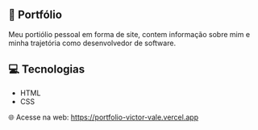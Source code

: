 ## 📄 Portfólio

Meu portiólio pessoal em forma de site, contem informação sobre mim e minha trajetória como desenvolvedor de software.

## 💻 Tecnologias
- HTML
- CSS

🌐 Acesse na web: https://portfolio-victor-vale.vercel.app
